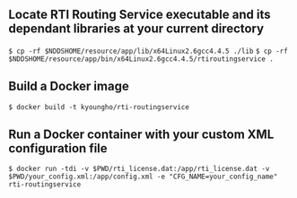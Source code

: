 ## Locate RTI Routing Service executable and its dependant libraries at your current directory
`$ cp -rf $NDDSHOME/resource/app/lib/x64Linux2.6gcc4.4.5 ./lib`
`$ cp -rf $NDDSHOME/resource/app/bin/x64Linux2.6gcc4.4.5/rtiroutingservice .`

## Build a Docker image
`$ docker build -t kyoungho/rti-routingservice`

## Run a Docker container with your custom XML configuration file
`$ docker run -tdi -v $PWD/rti_license.dat:/app/rti_license.dat -v $PWD/your_config.xml:/app/config.xml -e "CFG_NAME=your_config_name" rti-routingservice`
